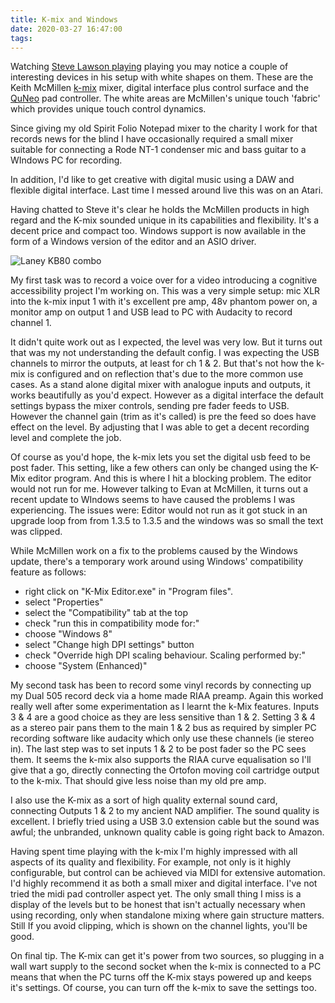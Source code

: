 ```yaml
---
title: K-mix and Windows
date: 2020-03-27 16:47:00
tags:
---
```


Watching [Steve Lawson playing](https://youtu.be/l2zWzpvhOVQ?t=24) playing you may notice a couple of interesting devices in his setup with  white shapes on them. These are the Keith McMillen [k-mix](https://www.keithmcmillen.com/products/k-mix/) mixer, digital interface plus control surface and the [QuNeo](https://www.keithmcmillen.com/products/quneo/) pad controller. The white areas are McMillen's unique touch 'fabric' which provides unique touch control dynamics.

Since giving my old Spirit Folio Notepad mixer to the charity I work for that records news for the blind I have occasionally required a small mixer suitable for connecting a Rode NT-1 condenser mic and bass guitar to a WIndows PC for recording.

In addition, I'd like to get creative with digital music using a DAW and flexible digital interface. Last time I messed around live this was on an Atari.

Having chatted to Steve it's clear he holds the McMillen products in high regard and the K-mix sounded unique in its capabilities and flexibility. It's a decent price and compact too. Windows support is now available in the form of a Windows version of the editor and an ASIO driver.

![Laney KB80 combo](/images/k-mix.jpg)

My first task was to record a voice over for a video introducing a cognitive accessibility project I'm working on. This was a very simple setup: mic XLR into the k-mix input 1 with it's excellent pre amp, 48v phantom power on, a monitor amp on output 1 and USB lead to PC with Audacity to record channel 1.

It didn't quite work out as I expected, the level was very low. But it turns out that was my not understanding the default config. I was expecting the USB channels to mirror the outputs, at least for ch 1 & 2. But that's not how the k-mix is configured and on reflection that's due to the more common use cases. As a stand alone digital mixer with analogue inputs and outputs, it works beautifully as you'd expect. However as a digital interface the default settings bypass  the mixer controls, sending pre fader feeds to USB. However the channel gain (trim as it's called) is pre the feed so does have effect on the level. By adjusting that I was able to get a decent recording level and complete the job.

Of course as you'd hope, the k-mix lets you set the digital usb feed to be post fader. This setting, like a few others can only be changed using the K-Mix editor program. And this is where I hit a blocking problem. The editor would not run for me. However talking to Evan at McMillen, it turns out a recent update to WIndows seems to have caused the problems I was experiencing. The issues were: Editor would not run as it got stuck in an upgrade loop from from 1.3.5 to 1.3.5 and the windows was so small the text was clipped.

While McMillen work on a fix to the problems caused by the Windows update, there's a temporary work around using Windows' compatibility feature as follows:

- right click on "K-Mix Editor.exe" in "Program files".
- select "Properties"
- select the "Compatibility" tab at the top
- check "run this in compatibility mode for:"
- choose "Windows 8"
- select "Change high DPI settings" button
- check "Override high DPI scaling behaviour. Scaling performed by:"
- choose "System (Enhanced)"

My second task has been to record some vinyl records by connecting up my Dual 505 record deck via a home made RIAA preamp. Again this worked really well after some experimentation as I learnt the k-Mix features. Inputs 3 & 4 are a good choice as they are less sensitive than 1 & 2. Setting 3 & 4 as a stereo pair pans them to the main 1 & 2 bus as required by simpler PC recording software like audacity which only use these channels (ie stereo in). The last step was to set inputs 1 & 2 to be post fader so the PC sees them. It seems the k-mix also supports the RIAA curve equalisation so I'll give that a go, directly connecting the Ortofon moving coil cartridge output to the k-mix. That should give less noise than my old pre amp.

I also use the K-mix as a sort of high quality external sound card, connecting Outputs 1 & 2 to my ancient NAD amplifier. The sound quality is excellent. I briefly tried using a USB 3.0 extension cable but the sound was awful; the unbranded, unknown quality cable is going right back to Amazon.

Having spent time playing with the k-mix I'm highly impressed with all aspects of its quality and flexibility. For example, not only is it highly configurable, but control can be achieved via MIDI for extensive automation. I'd highly recommend it as both a small mixer and digital interface. I've not tried the midi pad controller aspect yet. The only small thing I miss is a display of the levels but to be honest that isn't actually necessary when using recording, only when standalone mixing where gain structure matters. Still If you avoid clipping, which is shown on the channel lights, you'll be good.

On final tip. The K-mix can get it's power from two sources, so plugging in a wall wart supply to the second socket when the k-mix is connected to a PC means that when the PC turns off the K-mix stays powered up and keeps it's settings. Of course, you can turn off the k-mix to save the settings too.
